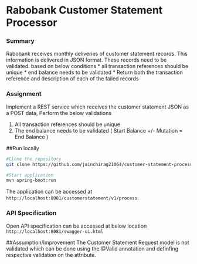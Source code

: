 # Rabobank Customer Statement Processor

### Summary ###
Rabobank receives monthly deliveries of customer statement records. This information is delivered in JSON format. 
These records need to be validated. based on below conditions
    * all transaction references should be unique
    * end balance needs to be validated
    * Return both the transaction reference and description of each of the failed records

### Assignment ###
Implement a REST service which receives the customer statement JSON as a POST data, Perform the below validations
1. All transaction references should be unique
2. The end balance needs to be validated ( Start Balance +/- Mutation = End Balance )

##Run locally

```bash
#Clone the repository
git clone https://github.com/jainchirag21064/customer-statement-processor.git

#Start application
mvn spring-boot:run
```

The application can be accessed at `http://localhost:8081/customerstatement/v1/process`.

### API Specification ###
Open API specification can be accessed at below location
`http://localhost:8081/swagger-ui.html`

##Assumption/Improvement
The Customer Statement Request model is not validated which can be done using the @Valid annotation and definfing respective validation on the attribute.
